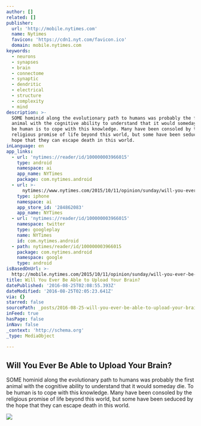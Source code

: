 ```yaml
---
author: []
related: []
publisher:
  url: 'http://mobile.nytimes.com'
  name: Nytimes
  favicon: 'https://cdn1.nyt.com/favicon.ico'
  domain: mobile.nytimes.com
keywords:
  - neurons
  - synapses
  - brain
  - connectome
  - synaptic
  - dendritic
  - electrical
  - structure
  - complexity
  - mind
description: >-
  SOME hominid along the evolutionary path to humans was probably the first
  animal with the cognitive ability to understand that it would someday die. To
  be human is to cope with this knowledge. Many have been consoled by the
  religious promise of life beyond this world, but some have been seduced by the
  hope that they can escape death in this world.
inLanguage: en
app_links:
  - url: 'nytimes://reader/id/100000003966015'
    type: android
    namespace: ai
    app_name: NYTimes
    package: com.nytimes.android
  - url: >-
      nytimes://www.nytimes.com/2015/10/11/opinion/sunday/will-you-ever-be-able-to-upload-your-brain.html
    type: iphone
    namespace: ai
    app_store_id: '284862083'
    app_name: NYTimes
  - url: 'nytimes://reader/id/100000003966015'
    namespace: twitter
    type: googleplay
    name: NYTimes
    id: com.nytimes.android
  - path: nytimes/reader/id/100000003966015
    package: com.nytimes.android
    namespace: google
    type: android
isBasedOnUrl: >-
  http://mobile.nytimes.com/2015/10/11/opinion/sunday/will-you-ever-be-able-to-upload-your-brain.html?_r=0&referer=http://singularityhub.com/2015/10/17/this-weeks-awesome-stories-from-around-the-web-through-oct-17-2/?utm_content=buffer8b45c&utm_medium=social&utm_source=twitter.com&utm_campaign=buffer
title: Will You Ever Be Able to Upload Your Brain?
datePublished: '2016-08-25T02:08:55.393Z'
dateModified: '2016-08-25T02:05:23.641Z'
via: {}
starred: false
sourcePath: _posts/2016-08-25-will-you-ever-be-able-to-upload-your-brain.md
inFeed: true
hasPage: false
inNav: false
_context: 'http://schema.org'
_type: MediaObject

---
```

<article style=""><h1>Will You Ever Be Able to Upload Your Brain?</h1><p>SOME hominid along the evolutionary path to humans was probably the first animal with the cognitive ability to understand that it would someday die. To be human is to cope with this knowledge. Many have been consoled by the religious promise of life beyond this world, but some have been seduced by the hope that they can escape death in this world.</p><img src="https://cdn1.nyt.com/images/2015/10/11/opinion/sunday/11miller/11miller-thumbLarge.jpg" /></article>
